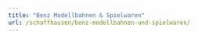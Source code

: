 ```yaml
---
title: "Benz Modellbahnen & Spielwaren"
url: /schaffhausen/benz-modellbahnen-und-spielwaren/
---
```

